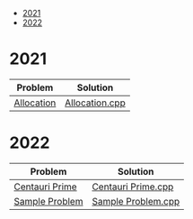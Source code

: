 - [2021](#2021)
- [2022](#2022)
# 2021
|     Problem     |    Solution     |
| --------------- | --------------- |
| [Allocation](https://codingcompetitions.withgoogle.com/kickstart/round/000000000019ffc7/00000000001d3f56) | [Allocation.cpp](https://github.com/SohagMollik/Google-Kick-Start-2020/blob/main/Allocation.cpp) |
# 2022
|     Problem     |    Solution     |
| --------------- | --------------- |
| [Centauri Prime](https://codingcompetitions.withgoogle.com/kickstart/round/00000000008f4332/0000000000941ec5) | [Centauri Prime.cpp](https://github.com/SohagMollik/Google-Kick-Start-2020/blob/main/2022/Centauri%20Prime.cpp) |
| [Sample Problem](https://codingcompetitions.withgoogle.com/kickstart/round/00000000008f4332/0000000000942404) | [Sample Problem.cpp](https://github.com/SohagMollik/Google-Kick-Start-2020/blob/main/2022/Sample%20Problem.cpp) |
